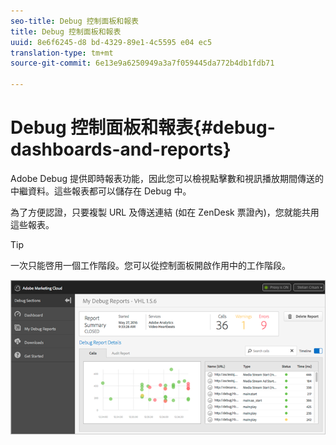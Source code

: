 ```yaml
---
seo-title: Debug 控制面板和報表
title: Debug 控制面板和報表
uuid: 8e6f6245-d8 bd-4329-89e1-4c5595 e04 ec5
translation-type: tm+mt
source-git-commit: 6e13e9a6250949a3a7f059445da772b4db1fdb71

---
```



# Debug 控制面板和報表{#debug-dashboards-and-reports}

Adobe Debug 提供即時報表功能，因此您可以檢視點擊數和視訊播放期間傳送的中繼資料。這些報表都可以儲存在 Debug 中。

為了方便認證，只要複製 URL 及傳送連結 (如在 ZenDesk 票證內)，您就能共用這些報表。

>[!TIP]
>
>一次只能啓用一個工作階段。您可以從控制面板開啟作用中的工作階段。

![](assets/debug-dashboard.png)

